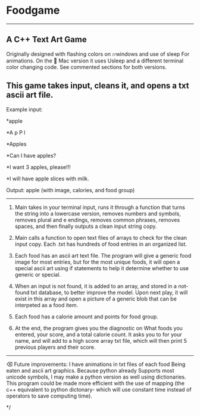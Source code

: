 # Foodgame
------------------------------------------------------------------------
A C++ Text Art Game 
------------------------------------------------------------------------
Originally designed with flashing colors on ⌭windows and use of sleep
For animations. On the  Mac version it uses Usleep and a different 
terminal color changing code. See commented sections for both versions.

This game takes input, cleans it, and opens a txt ascii art file. 
-------------------------------------------------------------------------

Example input:

*apple

*A p P l

*Apples 

*Can I have apples?

*I want 3 apples, please!!! 

*I will have apple slices with milk. 

Output:
apple (with image, calories, and food group)

---------------------------------------------------
1.  Main takes in your terminal input, runs it through a 
function that turns the string into a lowercase version, 
removes numbers  and symbols, removes plural and e endings, 
removes common phrases, removes spaces,
and then finally outputs a clean input string copy.

2. Main calls a function to open text files of arrays to 
check for the clean input copy. Each .txt has hundreds of 
food entries in an organized list.

3. Each food has an ascii art text file.
The program will give a generic food image for most 
entries, but for the most unique foods, it will
open a special ascii art using if statements to help it
determine whether to use generic or special.

4. When an input is not found, it is added to an array, and stored
in a not-found txt database, to better improve the model. Upon
next play, it will exist in this array and open a picture of a 
generic blob that can be interpeted as a food item. 

5. Each food has a calorie amount and points for food group.

6. At the end, the program gives you the diagnostic on
What foods you entered, your score, and a total calorie
count. It asks you to for your name, and will add to a high 
score array txt file, which will then print 5 previous players 
and their score. 

__________________________________________________________________

⌫ Future improvements: I have animations in txt files of each food
Being eaten and ascii art graphics. Because python already 
Supports most unicode symbols, I may make a python version as well
using dictionaries. This program could be made more efficient with the
use of mapping (the c++ equivalent to python dictonary- which will use
constant time instead of operators to save computing time).

*/
